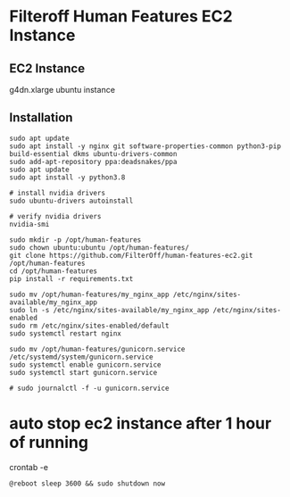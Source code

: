# Filteroff Human Features EC2 Instance

## EC2 Instance

g4dn.xlarge ubuntu instance

## Installation

```
sudo apt update
sudo apt install -y nginx git software-properties-common python3-pip build-essential dkms ubuntu-drivers-common
sudo add-apt-repository ppa:deadsnakes/ppa
sudo apt update
sudo apt install -y python3.8

# install nvidia drivers
sudo ubuntu-drivers autoinstall

# verify nvidia drivers
nvidia-smi

sudo mkdir -p /opt/human-features
sudo chown ubuntu:ubuntu /opt/human-features/
git clone https://github.com/FilterOff/human-features-ec2.git /opt/human-features
cd /opt/human-features
pip install -r requirements.txt

sudo mv /opt/human-features/my_nginx_app /etc/nginx/sites-available/my_nginx_app
sudo ln -s /etc/nginx/sites-available/my_nginx_app /etc/nginx/sites-enabled
sudo rm /etc/nginx/sites-enabled/default
sudo systemctl restart nginx

sudo mv /opt/human-features/gunicorn.service /etc/systemd/system/gunicorn.service
sudo systemctl enable gunicorn.service
sudo systemctl start gunicorn.service

# sudo journalctl -f -u gunicorn.service

```

# auto stop ec2 instance after 1 hour of running

crontab -e

```
@reboot sleep 3600 && sudo shutdown now
```
